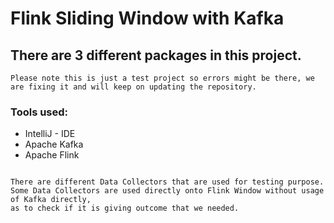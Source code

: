# Flink Sliding Window with Kafka

## There are 3  different packages in this project.

```Please note this is just a test project so errors might be there, we are fixing it and will keep on updating the repository.```

### Tools used:
- IntelliJ - IDE
- Apache Kafka
- Apache Flink

```First Connecting Kafka with Flink. Sending Data through Kafka with a topic, and later receving the data on FlinkKafkaConsumer. Applying Flink Sliding Window to check the outcome.

There are different Data Collectors that are used for testing purpose.
Some Data Collectors are used directly onto Flink Window without usage of Kafka directly,
as to check if it is giving outcome that we needed.
